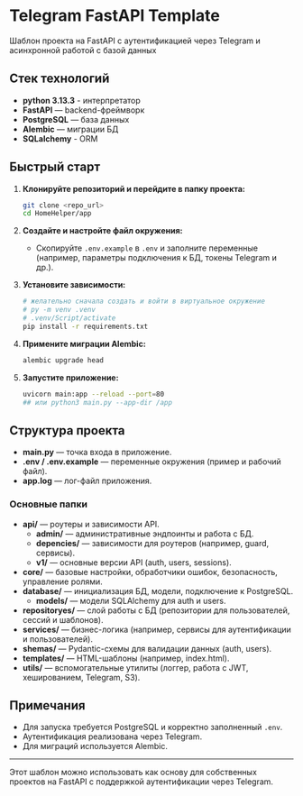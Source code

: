 # Telegram FastAPI Template

Шаблон проекта на FastAPI с аутентификацией через Telegram и асинхронной работой с базой данных

## Стек технологий

- **python 3.13.3** - интерпретатор
- **FastAPI** — backend-фреймворк
- **PostgreSQL** — база данных
- **Alembic** — миграции БД
- **SQLalchemy** - ORM


## Быстрый старт

1. **Клонируйте репозиторий и перейдите в папку проекта:**
    ```bash
    git clone <repo_url>
    cd HomeHelper/app
    ```

2. **Создайте и настройте файл окружения:**
    - Скопируйте `.env.example` в `.env` и заполните переменные (например, параметры подключения к БД, токены Telegram и др.).

3. **Установите зависимости:**
    ```bash
    # желательно сначала создать и войти в виртуальное окружение
    # py -m venv .venv
    # .venv/Script/activate
    pip install -r requirements.txt
    ```

4. **Примените миграции Alembic:**
    ```bash
    alembic upgrade head
    ```

5. **Запустите приложение:**
    ```bash
    uvicorn main:app --reload --port=80
    ## или python3 main.py --app-dir /app
    ```

## Структура проекта

- **main.py** — точка входа в приложение.
- **.env / .env.example** — переменные окружения (пример и рабочий файл).
- **app.log** — лог-файл приложения.

### Основные папки

- **api/** — роутеры и зависимости API.
  - **admin/** — административные эндпоинты и работа с БД.
  - **depencies/** — зависимости для роутеров (например, guard, сервисы).
  - **v1/** — основные версии API (auth, users, sessions).
- **core/** — базовые настройки, обработчики ошибок, безопасность, управление ролями.
- **database/** — инициализация БД, модели, подключение к PostgreSQL.
  - **models/** — модели SQLAlchemy для auth и users.
- **repositoryes/** — слой работы с БД (репозитории для пользователей, сессий и шаблонов).
- **services/** — бизнес-логика (например, сервисы для аутентификации и пользователей).
- **shemas/** — Pydantic-схемы для валидации данных (auth, users).
- **templates/** — HTML-шаблоны (например, index.html).
- **utils/** — вспомогательные утилиты (логгер, работа с JWT, хешированием, Telegram, S3).

## Примечания

- Для запуска требуется PostgreSQL и корректно заполненный `.env`.
- Аутентификация реализована через Telegram.
- Для миграций используется Alembic.

---
Этот шаблон можно использовать как основу для собственных проектов на FastAPI с поддержкой аутентификации через Telegram.